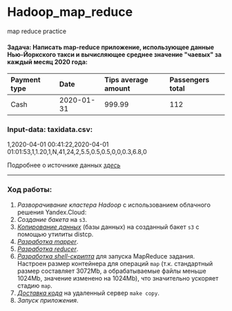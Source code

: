 # Hadoop_map_reduce
map reduce practice

#### Задача: Написать map-reduce приложение, использующее данные Нью-Йоркского такси и вычисляющее среднее значение "чаевых" за каждый месяц 2020 года:

| Payment type | Date |	Tips average amount | Passengers total |
| :------------| :--- | :------------------ | :--------------- |
|Cash|	2020-01-31|	999.99|	112|

### Input-data: taxidata.csv:
1,2020-04-01 00:41:22,2020-04-01 01:01:53,1,1.20,1,N,41,24,2,5.5,0.5,0.5,0,0,0.3,6.8,0

Подробнее о источнике данных [*здесь*][1]

---

### Ход работы:
1. *Разворачивание кластера Hadoop* с использованием облачного решения Yandex.Cloud:
2. *Создание бакета* на `s3`.
3. [*Копирование данных*][2] (базы данных) на созданный бакет `s3` с помощью утилиты distcp.
4. [*Разработка mapper*][3].
5. [*Разработка reducer*][4]. 
6. [*Разработка shell-скрипта*][5] для запуска MapReduce задания. Настроен размер контейнера для операций `map` (т.к. стандартный размер составляет 3072Mb, а обрабатываемые файлы меньше 1024Mb, значение изменено на 1024Mb), что значительно ускоряет стадию `map`.
7. [*Доставка кода*][6] на удаленный сервер `make copy`.
8. *Запуск приложения*.

[1]:https://registry.opendata.aws/nyc-tlc-trip-records-pds/
[2]:https://github.com/Amboss/portfolio_projects/blob/master/hadoop_mapreduce/data/dawnload_s3_data.sh
[3]:https://github.com/Amboss/portfolio_projects/blob/master/hadoop_mapreduce/script/mapper.py
[4]:https://github.com/Amboss/portfolio_projects/blob/master/hadoop_mapreduce/script/reducer.py
[5]:https://github.com/Amboss/portfolio_projects/blob/master/hadoop_mapreduce/script/run.sh
[6]:https://github.com/Amboss/portfolio_projects/blob/master/hadoop_mapreduce/script/Makefile
